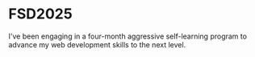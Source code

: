 # FSD2025
I've been engaging in a four-month aggressive self-learning program to advance my web development skills to the next level.
